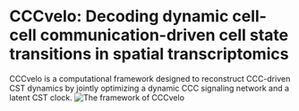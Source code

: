 # CCCvelo: Decoding dynamic cell-cell communication-driven cell state transitions in spatial transcriptomics
CCCvelo is a computational framework designed to reconstruct CCC-driven CST dynamics by jointly optimizing a dynamic CCC signaling network and a latent CST clock.
![The framework of CCCvelo](https://github.com/SunXQlab/CCCvelo/fig1.framework.png)

